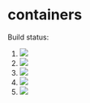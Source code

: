 # containers

Build status:

1. [![](https://github.com/jp-walker/containers/workflows/tests-fibonacci/badge.svg)](https://github.com/jp-walker/containers/actions?query=workflow%3Atests-fibonacci)
1. [![](https://github.com/jp-walker/containers/workflows/tests-range/badge.svg)](https://github.com/jp-walker/containers/actions?query=workflow%3Atests-range)
1. [![](https://github.com/jp-walker/containers/workflows/tests-BST/badge.svg)](https://github.com/jp-walker/containers/actions?query=workflow%3Atests-BST)
1. [![](https://github.com/jp-walker/containers/workflows/tests-BinaryTree/badge.svg)](https://github.com/jp-walker/containers/actions?query=workflow%3Atests-BinaryTree)
1. [![](https://github.com/jp-walker/containers/workflows/tests-heap/badge.svg)](https://github.com/jp-walker/containers/actions?query=workflow%3Atests-heap)
